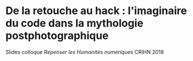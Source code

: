 # De la retouche au hack : l'imaginaire du code dans la mythologie postphotographique

Slides colloque _Repenser les Humanités numériques_  CRIHN 2018
